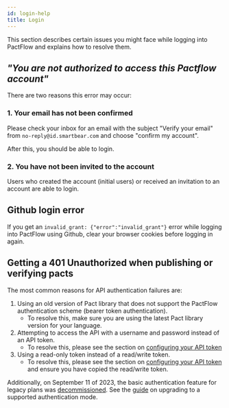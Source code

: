 ```yaml
---
id: login-help
title: Login
---
```


This section describes certain issues you might face while logging into PactFlow and explains how to resolve them.

## *"You are not authorized to access this Pactflow account"*

There are two reasons this error may occur:

### 1. Your email has not been confirmed

Please check your inbox for an email with the subject "Verify your email" from `no-reply@id.smartbear.com` and choose "confirm my account".

After this, you should be able to login.

### 2. You have not been invited to the account

Users who created the account (initial users) or received an invitation to an account are able to login.

## Github login error

If you get an `invalid_grant: {"error":"invalid_grant"}` error while logging into PactFlow using Github, clear your browser cookies before logging in again.

## Getting a 401 Unauthorized when publishing or verifying pacts

The most common reasons for API authentication failures are:

  1. Using an old version of Pact library that does not support the PactFlow authentication scheme (bearer token authentication).
      * To resolve this, make sure you are using the latest Pact library version for your language.
  2. Attempting to access the API with a username and password instead of an API token.
      * To resolve this, please see the section on [configuring your API token](/#configuring-your-api-token)
  3. Using a read-only token instead of a read/write token.
      * To resolve this, please see the section on [configuring your API token](/#configuring-your-api-token) and ensure you have copied the read/write token.

Additionally, on September 11 of 2023, the basic authentication feature for legacy plans was [decommissioned](https://docs.pactflow.io/notices/2023-06-05-legacy-plan-decommission/). See the [guide](https://docs.pactflow.io/notices/2023-06-05-legacy-plan-decommission/) on upgrading to a supported authentication mode.